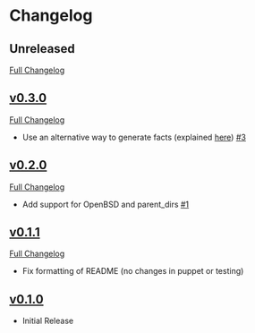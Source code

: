 Changelog
=========

## Unreleased
[Full Changelog](https://github.com/pcfens/puppet-static_custom_facts/compare/v0.3.0...HEAD)

## [v0.3.0](https://github.com/pcfens/puppet-static_custom_facts/tree/v0.3.0)
[Full Changelog](https://github.com/pcfens/puppet-static_custom_facts/compare/v0.2.0...v0.3.0)

- Use an alternative way to generate facts (explained [here](https://github.com/pcfens/puppet-static_custom_facts/pull/3/files#r235105312)) [\#3](https://github.com/pcfens/puppet-static_custom_facts/pull/3)

## [v0.2.0](https://github.com/pcfens/puppet-static_custom_facts/tree/v0.2.0)
[Full Changelog](https://github.com/pcfens/puppet-static_custom_facts/compare/v0.1.1...v0.2.0)

- Add support for OpenBSD and parent_dirs [\#1](https://github.com/pcfens/puppet-static_custom_facts/pull/1)


## [v0.1.1](https://github.com/pcfens/puppet-static_custom_facts/tree/v0.1.0)
[Full Changelog](https://github.com/pcfens/puppet-static_custom_facts/compare/v0.1.0...v0.1.1)

- Fix formatting of README (no changes in puppet or testing)

## [v0.1.0](https://github.com/pcfens/puppet-static_custom_facts/tree/v0.1.0)

- Initial Release
